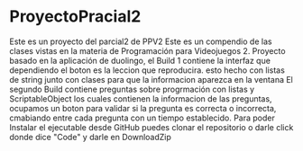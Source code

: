 # ProyectoPracial2
Este es un proyecto del parcial2 de PPV2
Este es un compendio de las clases vistas en la materia de Programación para Videojuegos 2.
Proyecto basado en la aplicación de duolingo, el Build 1 contiene la interfaz que dependiendo el boton es la leccion que reproducira.
esto hecho con listas de string junto con clases para que la informacion aparezca en la ventana
El segundo Build contiene preguntas sobre progrmación con listas y ScriptableObject los cuales contienen la informacion de las preguntas, ocupamos un boton para validar si la pregunta es correcta o incorrecta, cmabiando entre cada pregunta con un tiempo establecido.
Para poder Instalar el ejecutable desde GitHub puedes clonar el repositorio o darle click donde dice "Code" y darle en DownloadZip
